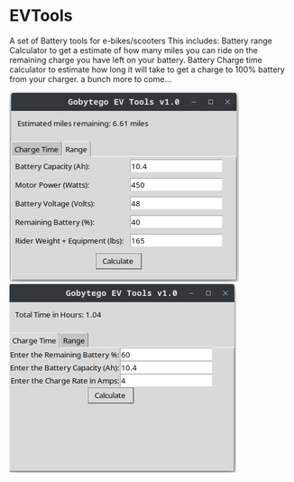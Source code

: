 # EVTools
A set of Battery tools for e-bikes/scooters
This includes:
  Battery range Calculator to get a estimate of how many miles you can ride on the remaining charge you have left on your battery.
  Battery Charge time calculator to estimate how long it will take to get a charge to 100% battery from your charger.
a bunch more to come...


![Alt text](https://github.com/Gobytego/EVTools/blob/main/evtools_range.png)
![Alt text](https://github.com/Gobytego/EVTools/blob/main/evtools_time.png)
